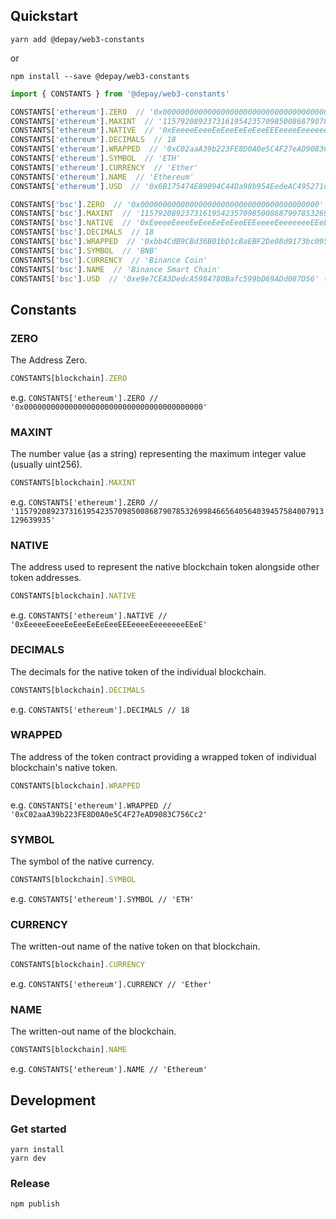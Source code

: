 ## Quickstart

```
yarn add @depay/web3-constants
```

or 

```
npm install --save @depay/web3-constants
```

```javascript
import { CONSTANTS } from '@depay/web3-constants'

CONSTANTS['ethereum'].ZERO  // '0x0000000000000000000000000000000000000000'
CONSTANTS['ethereum'].MAXINT  // '115792089237316195423570985008687907853269984665640564039457584007913129639935'
CONSTANTS['ethereum'].NATIVE  // '0xEeeeeEeeeEeEeeEeEeEeeEEEeeeeEeeeeeeeEEeE'
CONSTANTS['ethereum'].DECIMALS  // 18
CONSTANTS['ethereum'].WRAPPED  // '0xC02aaA39b223FE8D0A0e5C4F27eAD9083C756Cc2'
CONSTANTS['ethereum'].SYMBOL  // 'ETH'
CONSTANTS['ethereum'].CURRENCY  // 'Ether'
CONSTANTS['ethereum'].NAME  // 'Ethereum'
CONSTANTS['ethereum'].USD  // '0x6B175474E89094C44Da98b954EedeAC495271d0F' (DAI)

CONSTANTS['bsc'].ZERO  // '0x0000000000000000000000000000000000000000'
CONSTANTS['bsc'].MAXINT  // '115792089237316195423570985008687907853269984665640564039457584007913129639935'
CONSTANTS['bsc'].NATIVE  // '0xEeeeeEeeeEeEeeEeEeEeeEEEeeeeEeeeeeeeEEeE'
CONSTANTS['bsc'].DECIMALS  // 18
CONSTANTS['bsc'].WRAPPED  // '0xbb4CdB9CBd36B01bD1cBaEBF2De08d9173bc095c'
CONSTANTS['bsc'].SYMBOL  // 'BNB'
CONSTANTS['bsc'].CURRENCY  // 'Binance Coin'
CONSTANTS['bsc'].NAME  // 'Binance Smart Chain'
CONSTANTS['bsc'].USD  // '0xe9e7CEA3DedcA5984780Bafc599bD69ADd087D56' (BUSD)
```

## Constants

### ZERO

The Address Zero.

```javascript
CONSTANTS[blockchain].ZERO
```

e.g. `CONSTANTS['ethereum'].ZERO // '0x0000000000000000000000000000000000000000'`

### MAXINT

The number value (as a string) representing the maximum integer value (usually uint256).

```javascript
CONSTANTS[blockchain].MAXINT
```

e.g. `CONSTANTS['ethereum'].ZERO // '115792089237316195423570985008687907853269984665640564039457584007913129639935'`

### NATIVE

The address used to represent the native blockchain token alongside other token addresses.

```javascript
CONSTANTS[blockchain].NATIVE
```

e.g. `CONSTANTS['ethereum'].NATIVE // '0xEeeeeEeeeEeEeeEeEeEeeEEEeeeeEeeeeeeeEEeE'`

### DECIMALS

The decimals for the native token of the individual blockchain.

```javascript
CONSTANTS[blockchain].DECIMALS
```

e.g. `CONSTANTS['ethereum'].DECIMALS // 18`

### WRAPPED

The address of the token contract providing a wrapped token of individual blockchain's native token.

```javascript
CONSTANTS[blockchain].WRAPPED
```

e.g. `CONSTANTS['ethereum'].WRAPPED // '0xC02aaA39b223FE8D0A0e5C4F27eAD9083C756Cc2'`

### SYMBOL

The symbol of the native currency.

```javascript
CONSTANTS[blockchain].SYMBOL
```

e.g. `CONSTANTS['ethereum'].SYMBOL // 'ETH'`

### CURRENCY

The written-out name of the native token on that blockchain.

```javascript
CONSTANTS[blockchain].CURRENCY
```

e.g. `CONSTANTS['ethereum'].CURRENCY // 'Ether'`

### NAME

The written-out name of the blockchain.

```javascript
CONSTANTS[blockchain].NAME
```

e.g. `CONSTANTS['ethereum'].NAME // 'Ethereum'`

## Development

### Get started

```
yarn install
yarn dev
```

### Release

```
npm publish
```
